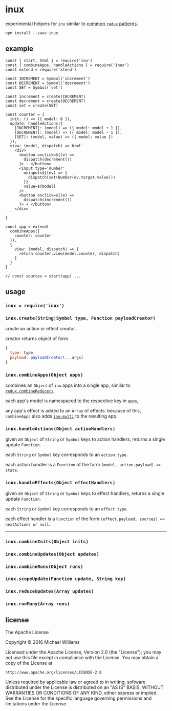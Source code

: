 # inux

experimental helpers for `inu` similar to [common `redux` patterns](http://redux.js.org/).

```shell
npm install --save inux
```

## example

```
const { start, html } = require('inu')
const { combineApps, handleActions } = require('inux')
const extend = require('xtend')

const INCREMENT = Symbol('increment')
const DECREMENT = Symbol('decrement')
const SET = Symbol('set')

const increment = create(INCREMENT)
const decrement = create(DECREMENT)
const set = create(SET)

const counter = {
  init: () => ({ model: 0 }),
  update: handleActions({
    [INCREMENT]: (model) => ({ model: model + 1 }),
    [DECREMENT]: (model) => ({ model: model - 1 }),
    [SET]: (model, value) => ({ model: value })
  }),
  view: (model, dispatch) => html`
    <div>
      <button onclick=${(e) =>
        dispatch(decrement())
      }> - </button>
      <input type='number'
        oninput=${(ev) => {
          dispatch(set(Number(ev.target.value)))
        }}
        value=${model}
      />
      <button onclick=${(e) =>
        dispatch(increment())
      }> + </button>
    </div>
  `
}

const app = extend(
  combineApps({
    counter: counter
  }),
  {
    view: (model, dispatch) => {
      return counter.view(model.counter, dispatch)
    }
  }
}

// const sources = start(app) ...
```

## usage

### `inux = require('inux')`

### `inux.create(String|Symbol type, Function payloadCreator)`

create an action or effect creator.

creator returns object of form

```js
{
  type: type,
  payload: payloadCreator(...args)
}
```

### `inux.combineApps(Object apps)`

combines an `Object` of `inu` apps into a single app, similar to [`redux.combineReducers`](http://redux.js.org/docs/api/combineReducers.html).

each app's model is namespaced to the respective key in `apps`,

any app's effect is added to an `Array` of effects. because of this, `combineApps` also adds [`inu-multi`](https://github.com/ahdinosaur/inu-multi/blob/master/index.js) to the resulting app.

### `inux.handleActions(Object actionHandlers)`

given an `Object` of `String` or `Symbol` keys to action handlers, returns a single update `Function`.

each `String` or `Symbol` key corresponds to an `action.type`.

each action handler is a `Function` of the form `(model, action.payload) => state`.

### `inux.handleEffects(Object effectHandlers)`

given an `Object` of `String` or `Symbol` keys to effect handlers, returns a single update `Function`.

each `String` or `Symbol` key corresponds to an `effect.type`.

each effect handler is a `Function` of the form `(effect.payload, sources) => nextActions or null`.

---

### `inux.combineInits(Object inits)`

### `inux.combineUpdates(Object updates)`

### `inux.combineRuns(Object runs)`

### `inux.scopeUpdate(Function update, String key)`

### `inux.reduceUpdates(Array updates)`

### `inux.runMany(Array runs)`

## license

The Apache License

Copyright &copy; 2016 Michael Williams

Licensed under the Apache License, Version 2.0 (the "License");
you may not use this file except in compliance with the License.
You may obtain a copy of the License at

    http://www.apache.org/licenses/LICENSE-2.0

Unless required by applicable law or agreed to in writing, software
distributed under the License is distributed on an "AS IS" BASIS,
WITHOUT WARRANTIES OR CONDITIONS OF ANY KIND, either express or implied.
See the License for the specific language governing permissions and
limitations under the License.
